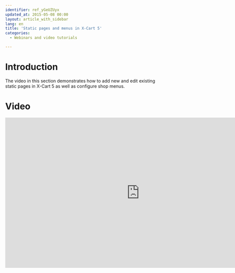 ```yaml
---
identifier: ref_yGeUZUyx
updated_at: 2015-05-08 00:00
layout: article_with_sidebar
lang: en
title: 'Static pages and menus in X-Cart 5'
categories:
  - Webinars and video tutorials

---
```



# Introduction

The video in this section demonstrates how to add new and edit existing static pages in X-Cart 5 as well as configure shop menus.

# Video

<iframe class="youtube-player" type="text/html" style="width: 853px; height: 480px" src="http://www.youtube.com/embed/R_oa-4IF-3M" frameborder="0"></iframe>